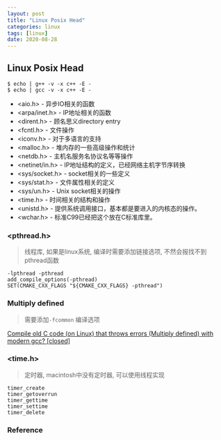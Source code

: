```yaml
---
layout: post
title: "Linux Posix Head"
categories: linux
tags: [linux]
date: 2020-08-28
---
```


## Linux Posix Head

    $ echo | g++ -v -x c++ -E -
    $ echo | gcc -v -x c++ -E -

* <aio.h> - 异步IO相关的函数
* <arpa/inet.h> - IP地址相关的函数
* <dirent.h> - 顾名思义directory entry
* <fcntl.h> - 文件操作
* <iconv.h> - 对于多语言的支持
* <malloc.h> - 堆内存的一些高级操作和统计
* <netdb.h> - 主机名服务名协议名等等操作
* <netinet/in.h> - IP地址结构的定义，已经网络主机字节序转换
* <sys/socket.h> - socket相关的一些定义
* <sys/stat.h> - 文件属性相关的定义
* <sys/un.h> - Unix socket相关的操作
* <time.h> - 时间相关的结构和操作
* <unistd.h> - 提供系统调用接口，基本都是要进入的内核态的操作。
* <wchar.h> - 标准C99已经把这个放在C标准库里。

### <pthread.h>

> 线程库, 如果是linux系统, 编译时需要添加链接选项, 不然会报找不到pthread函数

    -lpthread -pthread
    add_compile_options(-pthread)
    SET(CMAKE_CXX_FLAGS "${CMAKE_CXX_FLAGS} -pthread")

### Multiply defined

> 需要添加`-fcommon` 编译选项

  [Compile old C code (on Linux) that throws errors (Multiply defined) with modern gcc? [closed]](https://stackoverflow.com/questions/66512831/compile-old-c-code-on-linux-that-throws-errors-multiply-defined-with-modern)

### <time.h>

> 定时器, macintosh中没有定时器, 可以使用线程实现

    timer_create
    timer_getoverrun
    timer_gettime
    timer_settime
    timer_delete
    
### Reference


